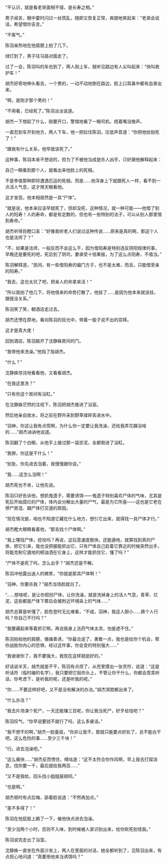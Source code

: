 “不认识，就是看老哥面相不错，是长寿之相。”

男子闻言，眼中霎时闪过一丝慌乱，随即又恢复正常，爽朗地笑起来：“老弟会说话，希望借你吉言。”

“不客气。”

陈羽亲热地在他肩膀上拍了几下。

绿灯到了，男子往马路对面走了。

过了一会，陈羽叫的车也到了，两人刚上车，就听见路边有人尖叫起来：“快叫救护车！”

胡杰好奇地伸头看去，一个男的，一动不动地倒在路边，脸上口耳鼻中都有血冒出来。

“啊，是刚才那个男的！”

“不用看，已经死了。”陈羽淡淡说道。

胡杰一下想起了什么，刚要开口，警惕地看了一眼司机，捂着嘴没做声。

一直忍到车开到地方，两人下车，他一把拉住陈羽，压低声音道：“你把他给拍死了！”

“跟我有什么关系，他早就该死了。”

这种事，陈羽本来不想说的，但为了不被他当成是杀人凶手，只好跟他解释起来：

自己一眼看到那个人，就看出来他脸上的死相。

不是李俊那种即将遭遇厄运的死相，而是……他浑身上下就跟死人一样，看不到一点活人气息，这才用天眼看他。

这才发现，他本相居然是一具“尸体”。

“就是说，他本来应该早就死了，但却没死，这种情况，就一种可能——他借了别人的阳寿！人的寿命，都是有定数的，但也有一些特别的法子，可以从别人那里借到寿命。”

胡杰听得目瞪口呆：“好像我听老人们说过这种传说……原来是真的啊，那这个人也是法师了？”

“不，如果是法师，一般反而不会这么干，因为借阳寿是特别违反阴阳规律的事，早晚还是要死的吧，死后到了阴司，要承受十倍果报，为了这么点阳寿，不值当。”

陈羽解释道，“民间，有一些借阳寿的偏门方子，也不是太难，而且，只能借至亲的阳寿。”

“我去，这也太坑了吧，把亲人的命拿来活！”

“所以我拍了他几下，将他借来的命势打散了，他挂了……是因为他本来就该挂，跟我没关系。”

陈羽笑了笑，朝酒店走过去。

胡杰还愣在原地，看向陈羽的目光中，带着一股子说不出的崇拜。

这才是真大佬！

回到酒店，陈羽敲开了沈静姝房间的门。

“我带他来洗澡。”他指了指胡杰。

“什么？”

沈静姝惊诧地看看他，又看看胡杰。

“在我这里洗？”

“只有你这个房间有浴缸。”

在沈静姝茫然的注视下，陈羽把胡杰推进了浴室。

然后他亲自放水，将之前在野外采到野草揉碎丢进水中。

“羽神，你这让我有点慌啊，为什么你一定要让我洗澡，还给我弄花瓣浴啥的……”胡杰讷讷地说道。

陈羽翻了个白眼，从他手上接过那一袋淤泥，全都倒进了浴缸。

“我擦，你这是干什么！”

“别急，你先进去泡着，我慢慢跟你说。”

“我……这怎么泡啊！”

胡杰死也不肯，让他先说。

陈羽只好告诉他，想抓鬼遗子，需要诱饵——鬼遗子特别喜欢尸体的气味，尤其是死后开始腐烂的尸体，体内会分解出大量的尸气，最是为它所喜——这也是它老在停尸房混、跟尸体打交道的原因。

“现在情况是，咱也不知道它藏在什么地方，想引它出来，就得找一具尸体才行。”

胡杰瞪大眼睛看着他，“那去找个尸体啊。”

“我上哪找尸体，挖坟吗？再说，这玩意速度极快，还能遁地，就算找到真的尸体，把它引来，我也没把握能抓出它，只有尸体自己趁着它靠近的时候突然出手，将能克制它遁地的桐油洒在它身上，这样才能抓住它，懂了吗？”

“尸体不是死了吗，怎么出手？”胡杰还是不解。

陈羽冲他露出迷人的微笑，“你就是那具尸体啊！”

“羽神，你要杀我？”胡杰当场脸就白了。

“……想啥呢，是让你假扮尸体，让你洗澡，就是洗掉身上的活人气息，青草、烂泥，这些都是尸体下葬后会被附近环境染上的气味……”

胡杰总算是听懂了，脸色登时无比难看，“不成，羽神，我这人胆小……换个人行吗？你自己不行吗？”

“我要藏起来等着抓它啊，再说我身上法药气味太浓，怕是遮不住。”

陈羽拍拍他的肩膀，循循善诱，“你最合适了，勇敢一点，我也是给你个机会，帮你战胜你内心的恐惧，经过这件事，你会变的特别强大……”

“我谢谢你了，我不要强大，我现在这样就挺好的。”

好话说半天，胡杰就是不干，陈羽有点烦了，从兜里摸出一张灵符，说道：“这是听话符（临时编的名字），我只要把它贴你头上，不管让你干什么，你都会乖乖听话，你考虑下，是听我的呢，还是听我的呢。”

“你……不要这样好吧，又不是没有解决的办法。”胡杰哭腔都出来了。

“什么办法？”

“我去片场演个死尸，一天还能赚三百呢，你让我当死尸，好歹给钱吧？”

陈羽叹气，“你早说要钱不就行了吗，这么多废话。”

“我不想干的啊，”胡杰一脸委屈，“你非让我干，那就只能要点好处了，总不能白干吧。这么危险的事……至少三千块！”

“行。进去泡澡吧。”

“这么痛快……”胡杰反而愣住，嘀咕道：“这不太符合你作风啊，早上我去打探消息，找你要一千，最后就给我两百……”

“又不是我给，回头找小姐姐报销呗。”

“也是啊。”

胡杰顿时有点后悔，舔着脸说道：“不然再加点。”

“差不多得了！”

陈羽在他屁股上踢了一下，催他快点进去泡澡。

“至少泡两个小时，否则不入味，到时候被人家识别出来，给你砍死别怪我。”

陈羽说完走出了浴室。

沈静姝一直坐在外面沙发上，两人在里面的对话，她全都听到了，见陈羽出来，有点担心地问道：“真要用他来当诱饵吗？”
